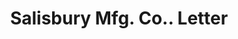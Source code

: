 ---
doi: 10.7916/D8GB3G50
date_other: '1880'
date_other_textual: 1880-1889
form: correspondence
genre:
- Letters (correspondence)
name:
- Salisbury Mfg. Co.
object_in_context_url: https://biggert.cul.columbia.edu/items/view/ave_biggert_01547
subject_hierarchical_geographic:
- Providence, Rhode Island, United States
subject_name:
- Salisbury Mfg. Co.
title: Salisbury Mfg. Co.. Letter
sort_title: Salisbury Mfg. Co.. Letter
call_number: ave_biggert_01547
coordinates:
- 41.82361111111111,-71.42222222222223
pid: ave_biggert_01547
identifiers: ave_biggert_01547
thumbnail: https://derivativo-2.library.columbia.edu/iiif/2/ldpd:343947/full/!256,256/0/native.jpg
permalink: /biggert/ave_biggert_01547/
layout: iiif-image-page
---